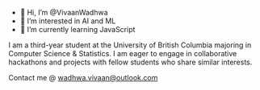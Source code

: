 - 👋 Hi, I’m @VivaanWadhwa
- 👀 I’m interested in AI and ML
- 🌱 I’m currently learning JavaScript

I am a third-year student at the University of British Columbia majoring in Computer Science & Statistics. I am eager to engage in collaborative hackathons and projects with fellow students who share similar interests.

Contact me @ wadhwa.vivaan@outlook.com

<!---
VivaanWadhwa/VivaanWadhwa is a ✨ special ✨ repository because its `README.md` (this file) appears on your GitHub profile.
You can click the Preview link to take a look at your changes.
--->
